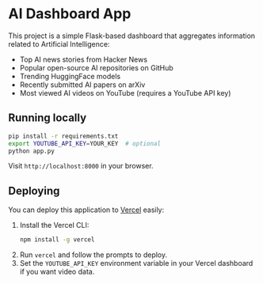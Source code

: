 # AI Dashboard App

This project is a simple Flask-based dashboard that aggregates information related to Artificial Intelligence:

- Top AI news stories from Hacker News
- Popular open-source AI repositories on GitHub
- Trending HuggingFace models
- Recently submitted AI papers on arXiv
- Most viewed AI videos on YouTube (requires a YouTube API key)

## Running locally

```bash
pip install -r requirements.txt
export YOUTUBE_API_KEY=YOUR_KEY  # optional
python app.py
```

Visit `http://localhost:8000` in your browser.

## Deploying

You can deploy this application to [Vercel](https://vercel.com/) easily:

1. Install the Vercel CLI:
   ```bash
   npm install -g vercel
   ```
2. Run `vercel` and follow the prompts to deploy.
3. Set the `YOUTUBE_API_KEY` environment variable in your Vercel dashboard if you want video data.

